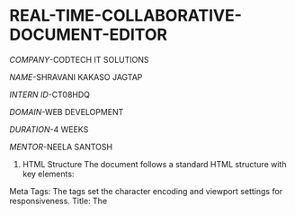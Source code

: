 # REAL-TIME-COLLABORATIVE-DOCUMENT-EDITOR

*COMPANY*-CODTECH IT SOLUTIONS

*NAME*-SHRAVANI KAKASO JAGTAP

*INTERN ID*-CT08HDQ

*DOMAIN*-WEB DEVELOPMENT

*DURATION*-4 WEEKS

*MENTOR*-NEELA SANTOSH

1. HTML Structure
The document follows a standard HTML structure with key elements:

Meta Tags: The <meta> tags set the character encoding and viewport settings for responsiveness.
Title: The <title> tag sets the page title as "Real-Time Collaborative Editor".
External Script: The application includes the Socket.io library (socket.io.min.js) for real-time communication.
The body consists of:

A Container (<div class="editor-container">): Holds the main components.
A Heading (<h1>): Displays the title.
A Username Input (<input>): Allows users to enter their name.
A Textarea (<textarea>): Acts as the main editor where users can type.
A Save Button (<button>): Simulates saving content.
2. CSS Styling
The provided CSS enhances the visual appeal and usability:

Flexbox (display: flex; flex-direction: column; align-items: center; justify-content: center;) aligns content centrally.
Container Styling: A white background, shadows, and rounded borders improve appearance.
Textarea and Input: Rounded corners, padding, and box shadows create a polished look.
Button Styling: A blue theme (background-color: #007BFF) makes the button stand out.
3. JavaScript Functionality
The JavaScript code manages real-time updates, user interaction, and content saving.

A. Establishing a Socket Connection
javascript
Copy
Edit
const socket = io('http://localhost:5000');
Connects to a WebSocket server at localhost:5000.
Enables real-time bidirectional communication.

OUTPUT:- 
![Image](https://github.com/user-attachments/assets/2b81431e-8811-49ed-9cd0-c8f86f8f1f9e)
